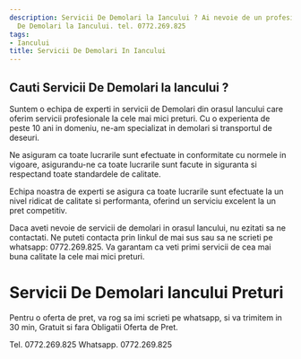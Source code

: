 ```yaml
---
description: Servicii De Demolari la Iancului ? Ai nevoie de un profesionist in Servicii
  De Demolari la Iancului. tel. 0772.269.825
tags:
- Iancului
title: Servicii De Demolari In Iancului
---
```



## Cauti Servicii De Demolari la Iancului ?


Suntem o echipa de experti in servicii de Demolari din orasul Iancului care oferim servicii profesionale la cele mai mici preturi. Cu o experienta de peste 10 ani in domeniu, ne-am specializat in demolari si transportul de deseuri. 

Ne asiguram ca toate lucrarile sunt efectuate in conformitate cu normele in vigoare, asigurandu-ne ca toate lucrarile sunt facute in siguranta si respectand toate standardele de calitate.

Echipa noastra de experti se asigura ca toate lucrarile sunt efectuate la un nivel ridicat de calitate si performanta, oferind un serviciu excelent la un pret competitiv. 

Daca aveti nevoie de servicii de demolari in orasul Iancului, nu ezitati sa ne contactati. Ne puteti contacta prin linkul de mai sus sau sa ne scrieti pe whatsapp: 0772.269.825. Va garantam ca veti primi servicii de cea mai buna calitate la cele mai mici preturi.

# Servicii De Demolari Iancului Preturi
Pentru o oferta de pret, va rog sa imi scrieti pe whatsapp, si va trimitem in 30 min, Gratuit si fara Obligatii Oferta de Pret.

Tel. 0772.269.825
Whatsapp. 0772.269.825